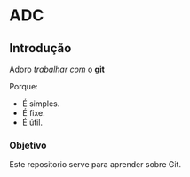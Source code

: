 # ADC

## Introdução

Adoro *trabalhar* _com_ o **git**

Porque:
- É simples.
- É fixe.
- É útil.

### Objetivo

Este repositorio serve para aprender sobre Git.